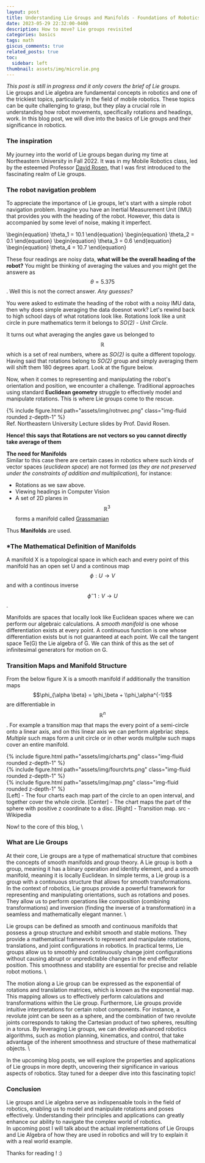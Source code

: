 ```yaml
---
layout: post
title: Understanding Lie Groups and Manifolds - Foundations of Robotics
date: 2023-05-29 22:32:00-0400
description: How to move? Lie groups revisited
categories: basics
tags: math
giscus_comments: true
related_posts: true
toc:
  sidebar: left
thumbnail: assets/img/microlie.png
---
```

*This post is still in progress and it only covers the brief of Lie groups.* \
Lie groups and Lie algebra are fundamental concepts in robotics and one of the trickiest topics, particularly in the field of mobile robotics. These topics can be quite challenging to grasp, but they play a crucial role in understanding how robot movements, specifically rotations and headings, work. In this blog post, we will dive into the basics of Lie groups and their significance in robotics.

### The inspiration
My journey into the world of Lie groups began during my time at Northeastern University in Fall 2022. It was in my Mobile Robotics class, led by the esteemed Professor <a href="https://david-m-rosen.github.io/" target="_blank">David Rosen</a>, that I was first introduced to the fascinating realm of Lie groups.

### The robot navigation problem
To appreciate the importance of Lie groups, let's start with a simple robot navigation problem. Imagine you have an Inertial Measurement Unit (IMU) that provides you with the heading of the robot. However, this data is accompanied by some level of noise, making it imperfect.

\begin{equation}
    \theta_1 = 10.1
\end{equation}
\begin{equation}
    \theta_2 = 0.1
\end{equation}
\begin{equation} 
    \theta_3 = 0.6
\end{equation}
\begin{equation}
    \theta_4 = 10.7
\end{equation}

These four readings are noisy data, **what will be the overall heading of the robot?** You might be thinking of averaging the values and you might get the answere as $$\theta = 5.375$$. Well this is not the correct answer. *Any guesses?*

You were asked to estimate the heading of the robot with a noisy IMU data, then why does simple averaging the data doesnot work? Let's rewind back to high school days of what rotations look like.
Rotations look like a unit circle in pure mathematics term it belongs to *SO(2) - Unit Circle*. 

It turns out what averaging the angles gave us belonged to $$\mathbb{R}$$ which is a set of real numbers, where as *SO(2)* is quite a different topology. Having said that rotations belong to *SO(2)* group and simply averaging them will shift them 180 degrees apart. Look at the figure below. 

Now, when it comes to representing and manipulating the robot's orientation and position, we encounter a challenge. Traditional approaches using standard **Euclidean geometry** struggle to effectively model and manipulate rotations. This is where Lie groups come to the rescue.

<div class="row mt-3">
  <div class="col-sm mt-3 mt-md-0">
      {% include figure.html path="assets/img/rotnvec.png" class="img-fluid rounded z-depth-1" %}
  </div>
</div>
<div class="caption">
    Ref. Northeastern University Lecture slides by Prof. David Rosen.
</div>

**Hence! this says that Rotations are not vectors so you cannot directly take average of them**


**The need for Manifolds** \
Similar to this case there are certain cases in robotics where such kinds of vector spaces (*euclidean space*) are not formed (*as they are not preserved under the constraints of addition and multiplication*), for instance:
- Rotations as we saw above.
- Viewing headings in Computer Vision
- A set of 2D planes in $$\mathbb{R}^3$$ forms a manifold called <a href="https://en.wikipedia.org/wiki/Grassmannian" target="_blank">Grassmanian</a>

Thus **Manifolds** are used. 


### *The Mathematical Definition of Manifolds
A manifold X is a topological space in which each and every point of this manifold has an open set U and a continous map $$\phi: U \longrightarrow V$$ and with a continous inverse $$\phi^-1: V \longrightarrow U$$.


Manifolds are spaces that locally look like Euclidean spaces where we can perform our algebraic calculations. A *smooth manifold* is one whose differentiation exists at every point. A continuous function is one whose differentiation exists but is not guaranteed at each point. We call the tangent space Te(G) the Lie algebra of G. We can think of this as the set of infinitesimal generators for motion on G. 

### Transition Maps and Manifold Structure
From the below figure X is a smooth manifold if additionally the transition maps $$\phi_{\alpha \beta} = \phi_\beta + \\phi_\alpha^{-1}$$ are differentiable in $$\mathbb{R}^n$$. For example a transition map that maps the every point of a semi-circle onto a linear axis, and on this linear axis we can perform algebriac steps. *Multiple* such maps form a unit circle or in other words mulitplw such maps cover an entire manifold.

<div class="row mt-3">
  <div class="col-sm mt-3 mt-md-0">
      {% include figure.html path="assets/img/charts.png" class="img-fluid rounded z-depth-1" %}
  </div>
  <div class="col-sm mt-3 mt-md-0">
      {% include figure.html path="assets/img/fourchrts.png" class="img-fluid rounded z-depth-1" %}
  </div>
  <div class="col-sm mt-3 mt-md-0">
      {% include figure.html path="assets/img/map.png" class="img-fluid rounded z-depth-1" %}
  </div>
</div>
<div class="caption">
    [Left] - The four charts each map part of the circle to an open interval, and together cover the whole circle. [Center] - The chart maps the part of the sphere with positive z coordinate to a disc. [Right] - Transition map. src - Wikipedia
</div>

Now! to the core of this blog, \
### What are Lie Groups
At their core, Lie groups are a type of mathematical structure that combines the concepts of smooth manifolds and group theory. A Lie group is both a group, meaning it has a binary operation and identity element, and a smooth manifold, meaning it is locally Euclidean. In simple terms, a Lie group is a group with a continuous structure that allows for smooth transformations. \
In the context of robotics, Lie groups provide a powerful framework for representing and manipulating orientations, such as rotations and poses. They allow us to perform operations like composition (combining transformations) and inversion (finding the inverse of a transformation) in a seamless and mathematically elegant manner. \

Lie groups can be defined as smooth and continuous manifolds that possess a group structure and exhibit smooth and stable motions. They provide a mathematical framework to represent and manipulate rotations, translations, and joint configurations in robotics. In practical terms, Lie groups allow us to smoothly and continuously change joint configurations without causing abrupt or unpredictable changes in the end effector position. This smoothness and stability are essential for precise and reliable robot motions. \

The motion along a Lie group can be expressed as the exponential of rotations and translation matrices, which is known as the exponential map. This mapping allows us to effectively perform calculations and transformations within the Lie group. Furthermore, Lie groups provide intuitive interpretations for certain robot components. For instance, a revolute joint can be seen as a sphere, and the combination of two revolute joints corresponds to taking the Cartesian product of two spheres, resulting in a torus. By leveraging Lie groups, we can develop advanced robotics algorithms, such as motion planning, kinematics, and control, that take advantage of the inherent smoothness and structure of these mathematical objects. \

In the upcoming blog posts, we will explore the properties and applications of Lie groups in more depth, uncovering their significance in various aspects of robotics. Stay tuned for a deeper dive into this fascinating topic!

### Conclusion
Lie groups and Lie algebra serve as indispensable tools in the field of robotics, enabling us to model and manipulate rotations and poses effectively. Understanding their principles and applications can greatly enhance our ability to navigate the complex world of robotics. \
In upcoming post I will talk about the actual implementations of Lie Groups and Lie Algebra of how they are used in robotics and will try to explain it with a real world example.


Thanks for reading ! :)




